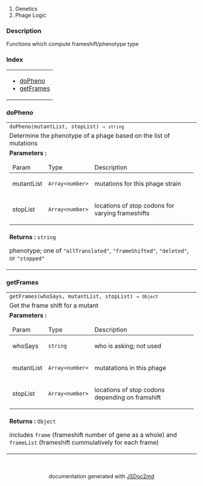   <ol class="breadcrumb">
    <li>Genetics</li>
  <li>Phage Logic</li>
</ol>
  <p class="comment">
    <h3>Description</h3>
  </p>
  <p class="comment">
    Functions which compute frameshift/phenotype type
  </p>
<section>
  <h3 id="index">Index</h3>
  <table class="table table-sm table-bordered index-table">
    <tbody>
      <tr>
        <td class="col-md-4">
          <ul class="index-list">
<li>
                <a href="#module_Phage Logic.doPheno">doPheno</a>
              </li>
<li>
                <a href="#module_Phage Logic.getFrames">getFrames</a>
              </li>
          </ul>
        </td>
      </tr>
    </tbody>
  </table>
</section>
  <section>
  <a name="module_Phage Logic.doPheno"></a>
    <h3 id=doPheno>doPheno</h3>
  <table class="table table-sm table-bordered">
    <tbody>
      <tr>
        <td class="col-md-4"><code>doPheno(mutantList, stopList) ⇒ <code>string</code></code></td>
      </tr>
        <tr>
          <td class="col-md-4">
            <div class="io-description">Determine the phenotype of a phage based on the list of mutations</div>
          </td>
        </tr>
        <tr>
          <td class="col-md-4">
              <div class="io-description">
                <b>Parameters :</b> <table class="params">
  <thead>
    <tr>
        <td>Param</td>
        <td>Type</td>
        <td>Description</td>
    </tr>
  </thead>
  <tbody>
<tr>
        <td>mutantList</td><td><code>Array&lt;number&gt;</code></td><td><p>mutations for this phage strain</p>
</td>
      </tr><tr>
        <td>stopList</td><td><code>Array&lt;number&gt;</code></td><td><p>locations of stop codons for varying frameshifts</p>
</td>
      </tr>  </tbody>
</table>

</div>
          </td>
        </tr>
        <tr>
          <td class="col-md-4">
              <div class="io-description"><b>Returns : </b> <code>string</code>    <div class="io-description">
    <p>phenotype; one of <code>&quot;allTranslated&quot;</code>, <code>&quot;frameShifted&quot;</code>, <code>&quot;deleted&quot;</code>, or <code>&quot;stopped&quot;</code></p>
</div>
</div>
          </td>
        </tr>
    </tbody>
  </table>
</section>
  <section>
  <a name="module_Phage Logic.getFrames"></a>
    <h3 id=getFrames>getFrames</h3>
  <table class="table table-sm table-bordered">
    <tbody>
      <tr>
        <td class="col-md-4"><code>getFrames(whoSays, mutantList, stopList) ⇒ <code>Object</code></code></td>
      </tr>
        <tr>
          <td class="col-md-4">
            <div class="io-description">Get the frame shift for a mutant</div>
          </td>
        </tr>
        <tr>
          <td class="col-md-4">
              <div class="io-description">
                <b>Parameters :</b> <table class="params">
  <thead>
    <tr>
        <td>Param</td>
        <td>Type</td>
        <td>Description</td>
    </tr>
  </thead>
  <tbody>
<tr>
        <td>whoSays</td><td><code>string</code></td><td><p>who is asking; not used</p>
</td>
      </tr><tr>
        <td>mutantList</td><td><code>Array&lt;number&gt;</code></td><td><p>mutatations in this phage</p>
</td>
      </tr><tr>
        <td>stopList</td><td><code>Array&lt;number&gt;</code></td><td><p>locations of stop codons depending on framshift</p>
</td>
      </tr>  </tbody>
</table>

</div>
          </td>
        </tr>
        <tr>
          <td class="col-md-4">
              <div class="io-description"><b>Returns : </b> <code>Object</code>    <div class="io-description">
    <p>includes <code>frame</code> (frameshift number of gene as a whole) and <code>frameList</code> (frameshift cummulatively for each frame)</p>
</div>
</div>
          </td>
        </tr>
    </tbody>
  </table>
</section>
<section style="margin-top:50px;text-align:center;">
documentation generated with <a href="https://github.com/jsdoc2md/jsdoc-to-markdown/">JSDoc2md</a>
</section>
